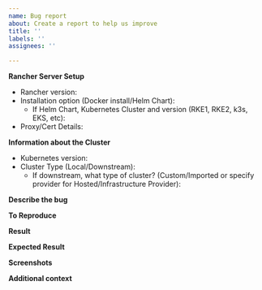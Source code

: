 ```yaml
---
name: Bug report
about: Create a report to help us improve
title: ''
labels: ''
assignees: ''

---
```


<!--If this is a UI issue, please file an issue at https://github.com/rancher/dashboard/ -->

**Rancher Server Setup**
- Rancher version:
- Installation option (Docker install/Helm Chart):
   - If Helm Chart, Kubernetes Cluster and version (RKE1, RKE2, k3s, EKS, etc):
- Proxy/Cert Details:

**Information about the Cluster**
- Kubernetes version:
- Cluster Type (Local/Downstream):
   - If downstream, what type of cluster? (Custom/Imported or specify provider for Hosted/Infrastructure Provider):
<!--
* Custom = Running a docker command on a node
* Imported = Running kubectl apply onto an existing k8s cluster 
* Hosted = EKS, GKE, AKS, etc
 * Infrastructure Provider = Rancher provisioning the nodes using different node drivers (e.g. AWS, Digital Ocean, etc)
-->

**Describe the bug**
<!--A clear and concise description of what the bug is.-->

**To Reproduce**
<!--Steps to reproduce the behavior--> 

**Result**

**Expected Result**
<!--A clear and concise description of what you expected to happen.-->

**Screenshots**
<!-- If applicable, add screenshots to help explain your problem.-->

**Additional context**
<!--Add any other context about the problem here.—>

